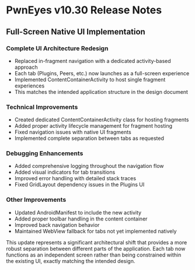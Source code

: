 # PwnEyes v10.30 Release Notes

## Full-Screen Native UI Implementation

### Complete UI Architecture Redesign
- Replaced in-fragment navigation with a dedicated activity-based approach
- Each tab (Plugins, Peers, etc.) now launches as a full-screen experience
- Implemented ContentContainerActivity to host single fragment experiences
- This matches the intended application structure in the design document

### Technical Improvements
- Created dedicated ContentContainerActivity class for hosting fragments
- Added proper activity lifecycle management for fragment hosting
- Fixed navigation issues with native UI fragments
- Implemented complete separation between tabs as requested

### Debugging Enhancements
- Added comprehensive logging throughout the navigation flow
- Added visual indicators for tab transitions
- Improved error handling with detailed stack traces
- Fixed GridLayout dependency issues in the Plugins UI

### Other Improvements
- Updated AndroidManifest to include the new activity
- Added proper toolbar handling in the content container
- Improved back navigation behavior
- Maintained WebView fallback for tabs not yet implemented natively

This update represents a significant architectural shift that provides a more robust separation between different parts of the application. Each tab now functions as an independent screen rather than being constrained within the existing UI, exactly matching the intended design.
